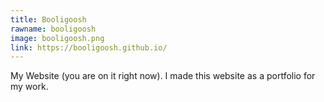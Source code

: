 ```yaml
---
title: Booligoosh
rawname: booligoosh
image: booligoosh.png
link: https://booligoosh.github.io/
---
```

My Website (you are on it right now). I made this website as a portfolio for my work.